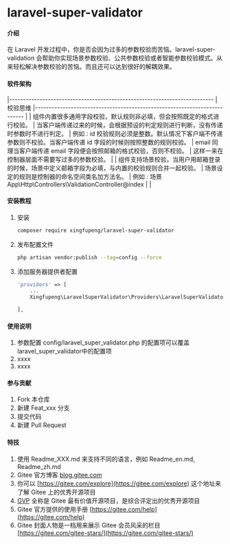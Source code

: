 # laravel-super-validator

#### 介绍
在 Laravel 开发过程中，你是否会因为过多的参数校验而苦恼。laravel-super-validation 会帮助你实现场景参数校验、公共参数校验或者智能参数校验模式。从来轻松解决参数校验的苦恼。而且还可以达到很好的解耦效果。

#### 软件架构
|--------------------------------------------------------------------------
| 校验思维
|--------------------------------------------------------------------------
|
| 组件内置很多通用字段校验，默认规则非必填，但会按照既定的格式进行校验。
| 当客户端传递过来的时候，会根据预设的判定规则进行判断，没有传递时参数时不进行判定。
| 例如 : id 校验规则必须是整数。默认情况下客户端不传递参数则不校验。当客户端传递 id 字段的时候则按照整数的规则校验。
|       email 同理当客户端传递 email 字段便会按照邮箱的格式校验，否则不校验。
| 这样一来在控制器层面不需要写过多的参数校验。
|
| 组件支持场景校验，当用户用邮箱登录的时候，场景中定义邮箱字段为必填，与内置的校验规则合并一起校验。
| 场景设定的规则是控制器的命名空间类名加方法名。
| 例如 : 场景App\Http\Controllers\ValidationController@index
| 
|


#### 安装教程

1.  安装
    ```sh
    composer require xingfupeng/laravel-super-validator
    ```
2.  发布配置文件
    ```sh
    php artisan vendor:publish --tag=config --force
    ```
3.  添加服务器提供者配置
    ```php
    'providers' => [
        ...
        Xingfupeng\LaravelSuperValidator\Providers\LaravelSuperValidatorProvider::class,

    ],
    ```

#### 使用说明

1.  参数配置
    config/laravel_super_validator.php 的配置项可以覆盖 laravel_super_validator中的配置项
2.  xxxx
3.  xxxx

#### 参与贡献

1.  Fork 本仓库
2.  新建 Feat_xxx 分支
3.  提交代码
4.  新建 Pull Request


#### 特技

1.  使用 Readme\_XXX.md 来支持不同的语言，例如 Readme\_en.md, Readme\_zh.md
2.  Gitee 官方博客 [blog.gitee.com](https://blog.gitee.com)
3.  你可以 [https://gitee.com/explore](https://gitee.com/explore) 这个地址来了解 Gitee 上的优秀开源项目
4.  [GVP](https://gitee.com/gvp) 全称是 Gitee 最有价值开源项目，是综合评定出的优秀开源项目
5.  Gitee 官方提供的使用手册 [https://gitee.com/help](https://gitee.com/help)
6.  Gitee 封面人物是一档用来展示 Gitee 会员风采的栏目 [https://gitee.com/gitee-stars/](https://gitee.com/gitee-stars/)
